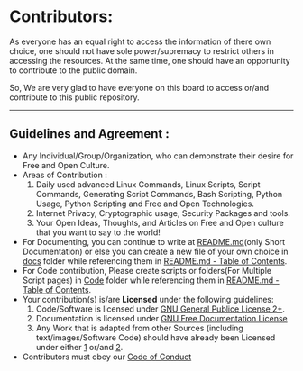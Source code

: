 # Contributors:

As everyone has an equal right to access the information of there own choice, one should not have sole power/supremacy to restrict others in accessing the resources. At the same time, one should have an opportunity to contribute to the public domain.

So, We are very glad to have everyone on this board to access or/and contribute to this public repository.

----------------------------------

## Guidelines and Agreement  : 
* Any Individual/Group/Organization, who can demonstrate their desire for Free and Open Culture.
* Areas of Contribution : 
  1. Daily used advanced Linux Commands, Linux Scripts, Script Commands, Generating Script Commands, Bash Scripting, Python Usage, Python Scripting and Free and Open Technologies.
  2.  Internet Privacy, Cryptographic usage, Security Packages and tools.
  3.  Your Open Ideas, Thoughts, and Articles on Free and Open culture that you want to say to the world!
* For Documenting, you can continue to write at [README.md](/README.md)(only Short Documentation) or else you can create a new file of your own choice in [docs](/docs) folder while referencing them in [README.md - Table of Contents](/README.md#table-of-contents).
* For Code contribution, Please create scripts or folders(For Multiple Script pages) in [Code](/code) folder while referencing them in [README.md - Table of Contents](/README.md#table-of-contents).
* Your contribution(s) is/are **Licensed** under the following guidelines:
  1.  Code/Software is licensed under [GNU General Publice License 2+](https://www.gnu.org/licenses/licenses.html#GPL).
  2.  Documentation is licensed under [GNU Free Documentation License](https://www.gnu.org/licenses/licenses.html#FDL)
  3.  Any Work that is adapted from other Sources (including text/images/Software Code) should have already been Licensed under either [1](#) or/and [2](#).
* Contributors must obey our [Code of Conduct](/CodeOFConduct.md)




